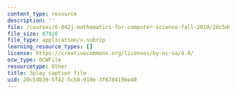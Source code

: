 ```yaml
---
content_type: resource
description: ''
file: /courses/6-042j-mathematics-for-computer-science-fall-2010/20c5d8395f425cb8910e3f678419be40_NuY7szYSXSw.vtt
file_size: 87926
file_type: application/x-subrip
learning_resource_types: []
license: https://creativecommons.org/licenses/by-nc-sa/4.0/
ocw_type: OCWFile
resourcetype: Other
title: 3play caption file
uid: 20c5d839-5f42-5cb8-910e-3f678419be40
---
```

